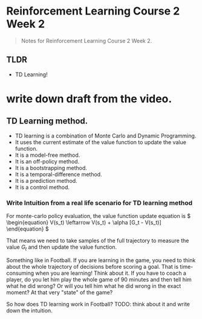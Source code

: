 # Reinforcement Learning Course 2 Week 2

> Notes for Reinforcement Learning Course 2 Week 2.

## TLDR

- TD Learning!

# write down draft from the video.


## TD Learning method.

- TD learning is a combination of Monte Carlo and Dynamic Programming.
- It uses the current estimate of the value function to update the value function.
- It is a model-free method.
- It is an off-policy method.
- It is a bootstrapping method.
- It is a temporal-difference method.
- It is a prediction method.
- It is a control method.

### Write Intuition from a real life scenario for TD learning method

For monte-carlo policy evaluation, the value function update equation is 
$
\begin{equation}
V(s_t) \leftarrow V(s_t) + \alpha [G_t - V(s_t)]
\end{equation}
$

That means we need to take samples of the full trajectory to measure the value $G_t$ and then update the value function.

Something like in Football. If you are learning in the game, you need to think about the whole trajectory of decisions before scoring a goal. That is time-consuming when you are learning! Think about it. If you have to coach a player, do you let him play the whole game of 90 minutes and then tell him what he did wrong? Or will you tell him what he did wrong in the exact moment? At that very "state" of the game?

So how does TD learning work in Football?
TODO: think about it and write down the intuition.
